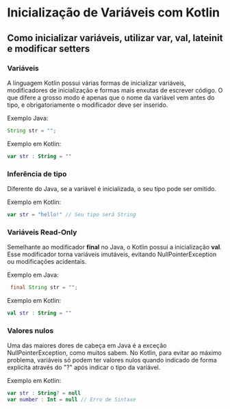 # Inicialização de Variáveis com Kotlin

## Como inicializar variáveis, utilizar var, val, lateinit e modificar setters

### Variáveis

A linguagem Kotlin possui várias formas de inicializar variáveis, modificadores de inicialização e formas mais enxutas de escrever código.
O que difere a grosso modo é apenas que o nome da variável vem antes do tipo, e obrigatoriamente o modificador deve ser inserido.

Exemplo Java:
```java
String str = ""; 
```

Exemplo em Kotlin:
```kotlin
var str : String = "" 
```


### Inferência de tipo

Diferente do Java, se a variável é inicializada, o seu tipo pode ser omitido.

Exemplo em Kotlin:
```kotlin
var str = "hello!" // Seu tipo será String
```

### Variáveis Read-Only 

Semelhante ao modificador **final** no Java, o Kotlin possui a inicialização **val**. 
Esse modificador torna variáveis imutáveis, evitando NullPointerException ou modificações acidentais.

Exemplo em Java: 
```java
 final String str = ""; 
```

Exemplo em Kotlin:
```kotlin 
val str : String = "" 
```

### Valores nulos

Uma das maiores dores de cabeça em Java é a exceção NullPointerException, como muitos sabem.
No Kotlin, para evitar ao máximo problema, variáveis só podem ter valores nulos quando indicado de forma explícita através do "?" após indicar o tipo da variável.

Exemplo em Kotlin:
```kotlin 
var str : String? = null 
var number : Int = null // Erro de Sintaxe
```

